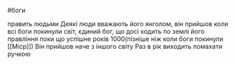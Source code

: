 #боги 

править людьми
Деякі люди вважають його янголом, він прийшов коли всі боги покинули світ, єдиний бог, що досі ходить по землі
його правління поки що успішне років 1000(пізніше ніж коли боги покинули [[Міср]])
Він прийшов наче з іншого світу
Раз в рік виходить помахати ручкою 
